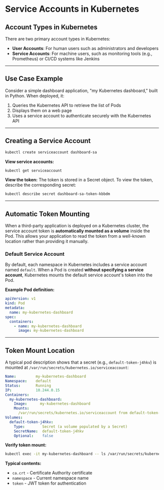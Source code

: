 # Service Accounts in Kubernetes

## Account Types in Kubernetes

There are two primary account types in Kubernetes:

- **User Accounts**: For human users such as administrators and developers
- **Service Accounts**: For machine users, such as monitoring tools (e.g., Prometheus) or CI/CD systems like Jenkins

---

## Use Case Example

Consider a simple dashboard application, "my Kubernetes dashboard," built in Python. When deployed, it:
1. Queries the Kubernetes API to retrieve the list of Pods
2. Displays them on a web page
3. Uses a service account to authenticate securely with the Kubernetes API

---

## Creating a Service Account

```sh
kubectl create serviceaccount dashboard-sa
```

**View service accounts:**
```sh
kubectl get serviceaccount
```

**View the token:**
The token is stored in a Secret object. To view the token, describe the corresponding secret:
```sh
kubectl describe secret dashboard-sa-token-kbbdm
```

---

## Automatic Token Mounting

When a third-party application is deployed on a Kubernetes cluster, the service account token is **automatically mounted as a volume** inside the Pod. This allows your application to read the token from a well-known location rather than providing it manually.

### Default Service Account

By default, each namespace in Kubernetes includes a service account named `default`. When a Pod is created **without specifying a service account**, Kubernetes mounts the default service account's token into the Pod.

**Example Pod definition:**
```yaml
apiVersion: v1
kind: Pod
metadata:
  name: my-kubernetes-dashboard
spec:
  containers:
    - name: my-kubernetes-dashboard
      image: my-kubernetes-dashboard
```

---

## Token Mount Location

A typical pod description shows that a secret (e.g., `default-token-j4hkv`) is mounted at `/var/run/secrets/kubernetes.io/serviceaccount`:

```yaml
Name:         my-kubernetes-dashboard
Namespace:    default
Status:       Running
IP:           10.244.0.15
Containers:
  my-kubernetes-dashboard:
    Image:      my-kubernetes-dashboard
    Mounts:
      /var/run/secrets/kubernetes.io/serviceaccount from default-token-j4hkv (ro)
Volumes:
  default-token-j4hkv:
    Type:        Secret (a volume populated by a Secret)
    SecretName:  default-token-j4hkv
    Optional:    false
```

**Verify token mount:**
```sh
kubectl exec -it my-kubernetes-dashboard -- ls /var/run/secrets/kubernetes.io/serviceaccount
```

**Typical contents:**
- `ca.crt` - Certificate Authority certificate
- `namespace` - Current namespace name
- `token` - JWT token for authentication

